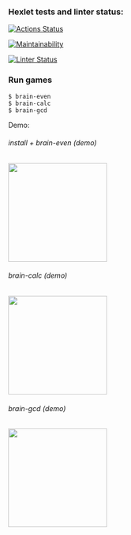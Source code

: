 ### Hexlet tests and linter status:

[![Actions Status](https://github.com/tonybarracuda/frontend-project-lvl1/workflows/hexlet-check/badge.svg)](https://github.com/tonybarracuda/frontend-project-lvl1/actions)

[![Maintainability](https://api.codeclimate.com/v1/badges/a99a88d28ad37a79dbf6/maintainability)](https://codeclimate.com/github/tonybarracuda/frontend-project-lvl1)

[![Linter Status](https://github.com/tonybarracuda/frontend-project-lvl1/actions/workflows/nodejs.yml/badge.svg)](https://github.com/tonybarracuda/frontend-project-lvl1/actions/workflows/nodejs.yml)

### Run games

```
$ brain-even
$ brain-calc
$ brain-gcd
```

Demo:

###### install + brain-even (demo)

<a href="https://asciinema.org/a/S188pz0wLmPMCY0b96NIBEOCB" target="_blank"><img src="https://asciinema.org/a/S188pz0wLmPMCY0b96NIBEOCB.svg" width="200"/></a>

###### brain-calc (demo)

<a href="https://asciinema.org/a/otKyRwmCMiwQXgEJzND9EcL5d" target="_blank"><img src="https://asciinema.org/a/otKyRwmCMiwQXgEJzND9EcL5d.svg" width="200"/></a>

###### brain-gcd (demo)

<a href="https://asciinema.org/a/lHlHbdLaogl1ZP5jL58B41Kbc" target="_blank"><img src="https://asciinema.org/a/lHlHbdLaogl1ZP5jL58B41Kbc.svg" width="200"/></a>
